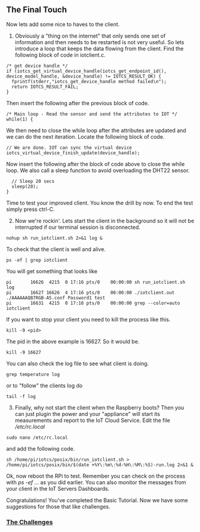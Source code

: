 ## The Final Touch ##

Now lets add some nice to haves to the client.

1. Obviously a "thing on the internet" that only sends one set of information and then needs to be restarted is not very useful. So lets introduce a loop that keeps the data flowing from the client.
Find the following block of code in iotclient.c.
```
/* get device handle */
if (iotcs_get_virtual_device_handle(iotcs_get_endpoint_id(), device_model_handle, &device_handle) != IOTCS_RESULT_OK) {
  fprintf(stderr,"iotcs_get_device_handle method failed\n");
  return IOTCS_RESULT_FAIL;
}
```
Then insert the following after the previous block of code.
```
/* Main loop - Read the sensor and send the attributes to IOT */
while(1) {
```
We then need to close the while loop after the attributes are updated and we can do the next iteration. Locate the following block of code.
```
// We are done. IOT can sync the virtual device
iotcs_virtual_device_finish_update(device_handle);
```
Now insert the following after the block of code above to close the while loop. We also call a sleep function to avoid overloading the DHT22 sensor.
```
  // Sleep 20 secs
  sleep(20);
}
```
Time to test your improved client. You know the drill by now. To end the test simply press ctrl-C.

2. Now we're rockin'. Lets start the client in the background so it will not be interrupted if our terminal session is disconnected.
```
nohup sh run_iotclient.sh 2>&1 log &
```

To check that the client is well and alive.
```
ps -ef | grep iotclient
```
You will get something that looks like
```
pi       16626  4215  0 17:16 pts/0    00:00:00 sh run_iotclient.sh log
pi       16627 16626  4 17:16 pts/0    00:00:00 ./iotclient.out ./AAAAAAQB7RGB-A5.conf Password1 test
pi       16631  4215  0 17:16 pts/0    00:00:00 grep --color=auto iotclient
```
If you want to stop your client you need to kill the process like this.
```
kill -9 <pid>
```
The pid in the above example is 16627. So it would be.
```
kill -9 16627
```
You can also check the log file to see what client is doing.
```
grep temperature log
```
or to "follow" the clients log do
```
tail -f log
```

3. Finally, why not start the client when the Raspberry boots? Then you can just plugin the power and your "appliance" will start its measurements and report to the IoT Cloud Service.
Edit the file */etc/rc.local*
```
sudo nano /etc/rc.local
```
and add the following code.
```
sh /home/pi/iotcs/posix/bin/run_iotclient.sh > /home/pi/iotcs/posix/bin/$(date +%Y\:%m\:%d-%H\:%M\:%S)-run.log 2>&1 &
```
Ok, now reboot the RPi to test. Remember you can check on the process with *ps -ef ...* as you did earlier.
You can also monitor the messages from your client in the IoT Servers Dashboards.

Congratulations! You've completed the Basic Tutorial. Now we have some suggestions for those that like challenges.

### [The Challenges](thechallenges.md) ###
